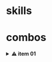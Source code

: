 # skills

# combos

<details>
    <summary><strong>⚠ item 01</strong></summary><br />

    1. Nevasca
    2. Congelar
    3. diluvio
</details>


